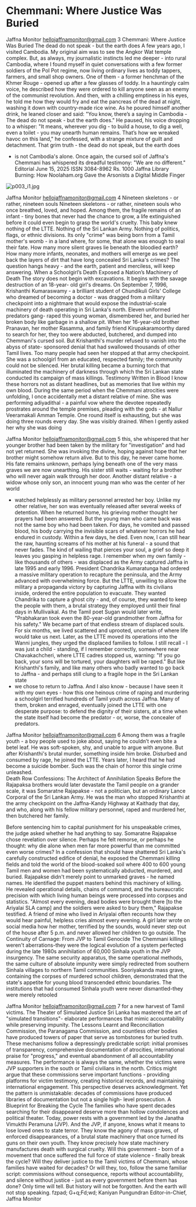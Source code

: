 # Chemmani: Where Justice Was Buried

Jaffna Monitor
hellojaffnamonitor@gmail.com
3
Chemmani: Where 
Justice Was Buried
The dead do not speak - but the earth does
A few years ago, I visited Cambodia. My original 
aim was to see the Angkor Wat temple complex. But, 
as always, my journalistic instincts led me deeper - 
into rural Cambodia, where I found myself in quiet 
conversations with a few former soldiers of the Pol 
Pot regime, now living ordinary lives as toddy tappers, 
farmers, and small shop owners.
One of them - a former henchman of the Khmer 
Rouge - opened up after a few glasses of toddy. In 
a hauntingly calm voice, he described how they 
were ordered to kill anyone seen as an enemy of 
the communist revolution. And then, with a chilling 
emptiness in his eyes, he told me how they would fry 
and eat the pancreas of the dead at night, washing it 
down with country-made rice wine.
As he poured himself another drink, he leaned closer 
and said: "You know, there’s a saying in Cambodia - 
The dead do not speak - but the earth does."
He paused, his voice dropping to a whisper: "It means, 
wherever you dig - to build a house, to dig a well, 
even a toilet - you may unearth human remains. That’s 
how we wreaked havoc on this land," he confessed, 
with a strange mixture of guilt and detachment. That 
grim truth - the dead do not speak, but the earth does 
- is not Cambodia's alone. Once again, the cursed 
soil of Jaffna's Chemmani has whispered its dreadful 
testimony: "We are no different."
Editorial
June 15, 2025
ISSN 3084-8962
Rs. 1000
Jaffna Library Burning: How 
Noolaham.org Gave the Arsonists 
a Digital Middle Finger

![p003_i1.jpg](images_out/003_chemmani_where_justice_was_buried/p003_i1.jpg)

Jaffna Monitor
hellojaffnamonitor@gmail.com
4
Nineteen skeletons - or rather, 
nineteen souls
Nineteen skeletons - or rather, nineteen 
souls who once breathed, loved, 
and hoped. Among them, the fragile 
remains of an infant - tiny bones that 
never had the chance to grow, a life 
extinguished before it could even 
begin to grasp the world's cruelty. 
This baby knew nothing of the LTTE. 
Nothing of the Sri Lankan Army. 
Nothing of politics, flags, or ethnic 
divisions. Its only "crime" was being 
born from a Tamil mother's womb - in 
a land where, for some, that alone was 
enough to seal their fate.
How many more silent graves lie 
beneath the bloodied earth? How many 
more infants, neonates, and mothers 
will emerge as we peel back the layers 
of dirt that have long concealed Sri 
Lanka's crimes? The question hangs 
heavy - and the earth, patient and 
merciless, will keep answering.
When a Schoolgirl’s Death 
Exposed a Nation’s Machinery of 
Death
The story does not begin with 
excavations. It begins with the 
savage destruction of an 18-year-
old girl's dreams. On September 7, 
1996, Krishanthi Kumaraswamy - a 
brilliant student of Chundikuli Girls' 
College who dreamed of becoming a 
doctor - was dragged from a military 
checkpoint into a nightmare that would 
expose the industrial-scale machinery 
of death operating in Sri Lanka's north.
Eleven uniformed predators gang-
raped this young woman, dismembered 
her, and buried her broken body like 
garbage in a shallow pit. When her 
16-year-old brother Pranavan, her 
mother Rasamma, and family friend 
Kirupakaramoorthy dared to search for 
her, they too were abducted, butchered, 
and dumped into Chemmani's cursed 
soil.
But Krishanthi's murder refused 
to vanish into the abyss of state-
sponsored denial that had swallowed 
thousands of other Tamil lives. Too 
many people had seen her stopped 
at that army checkpoint. She was a 
schoolgirl from an educated, respected 
family; the community could not be 
silenced. Her brutal killing became 
a burning torch that illuminated the 
machinery of darkness through which 
the Sri Lankan state conducted its 
campaign of mass killings.
Testimony Written in Blood
I know these horrors not as distant 
headlines, but as memories that live 
within my own blood. During the same 
period when the Chemmani atrocities 
were unfolding, I once accidentally 
met a distant relative of mine. She was 
performing adiyadithal - a painful vow 
where the devotee repeatedly prostrates 
around the temple premises, pleading 
with the gods - at Nallur Veeramakali 
Amman Temple.
One round itself is exhausting, but 
she was doing three rounds every 
day. She was visibly drained. When I 
gently asked her why she was doing

Jaffna Monitor
hellojaffnamonitor@gmail.com
5
this, she whispered that her younger 
brother had been taken by the military 
for "investigation" and had not yet 
returned. She was invoking the divine, 
hoping against hope that her brother 
might somehow return alive. But to 
this day, he never came home. His 
fate remains unknown, perhaps lying 
beneath one of the very mass graves 
we are now unearthing. His sister still 
waits - waiting for a brother who will 
never again walk through her door.
Another distant relative - a widow 
whose only son, an innocent young 
man who was the center of her world 
- watched helplessly as military 
personnel arrested her boy. Unlike my 
other relative, her son was eventually 
released after several weeks of 
detention. When he returned home, his 
grieving mother thought her prayers 
had been answered. But the young 
man who came back was not the same 
boy who had been taken. For days, he 
vomited and passed blood, his body 
carrying the invisible scars of whatever 
horrors he had endured in custody.
Within a few days, he died.
Even now, I can still hear the raw, 
haunting screams of his mother at his 
funeral - a sound that never fades. The 
kind of wailing that pierces your soul, 
a grief so deep it leaves you gasping in 
helpless rage.
I remember when my own family - like 
thousands of others - was displaced as 
the Army captured Jaffna in late 1995 
and early 1996. President Chandrika 
Kumaratunga had ordered a massive 
military operation to recapture the 
peninsula, and the Army advanced 
with overwhelming force. But the 
LTTE, unwilling to allow the military 
a propaganda victory by capturing 
Jaffna with its civilians inside, ordered 
the entire population to evacuate. They 
wanted Chandrika to capture a ghost 
city - and, of course, they wanted to 
keep the people with them, a brutal 
strategy they employed until their final 
days in Mullivaikal. As the Tamil poet 
Sugan would later write, "Prabhakaran 
took even the 80-year-old grandmother 
from Jaffna for his safety."
We became part of that endless stream 
of displaced souls. For six months, we 
lived scattered and uprooted, uncertain 
of where life would take us next. Later, 
as the LTTE moved its operations 
into the Wanni jungles, they urged 
the displaced families to follow. I still 
recall - I was just a child - standing, 
if I remember correctly, somewhere 
near Chavakachcheri, where LTTE 
cadres stopped us, warning: "If you go 
back, your sons will be tortured, your 
daughters will be raped."
But like Krishanthi's family, and like 
many others who badly wanted to go 
back to Jaffna - and perhaps still clung 
to a fragile hope in the Sri Lankan state 
- we chose to return to Jaffna.
And I also know - because I have seen 
it with my own eyes - how this one 
heinous crime of raping and murdering 
a schoolgirl terrified hundreds of Tamil 
youth across Jaffna. Many of them, 
broken and enraged, eventually joined 
the LTTE with one desperate purpose: 
to defend the dignity of their sisters, at 
a time when the state itself had become 
the predator - or, worse, the concealer 
of predators.

Jaffna Monitor
hellojaffnamonitor@gmail.com
6
Among them was a fragile youth - a boy 
people used to joke about, saying he 
couldn’t even bite a betel leaf. He was 
soft-spoken, shy, and unable to argue 
with anyone. But after Krishanthi's 
brutal murder, something inside him 
broke. Disturbed and consumed by rage, 
he joined the LTTE. Years later, I heard 
that he had become a suicide bomber. 
Such was the chain of horror this single 
crime unleashed.  
Death Row Confessions: The 
Architect of Annihilation Speaks
Before the Rajapaksa brothers would 
later devastate the Tamil people on 
a grander scale, it was Somaratne 
Rajapakse - not a politician, but 
an ordinary Lance Corporal of the 
Sri Lankan Army. He was the man 
who stopped Krishanthi at the army 
checkpoint on the Jaffna-Kandy 
Highway at Kaithady that day, and who, 
along with his fellow military personnel, 
raped and murdered her, then butchered 
her family.
  
Before sentencing him to capital 
punishment for his unspeakable crimes, 
the judge asked whether he had anything 
to say. Somaratne Rajapakse chose 
revelation over silence. Perhaps he felt 
remorse, or perhaps he thought: why die 
alone when men far more powerful than 
me committed even worse crimes? In 
a confession that should have shattered 
Sri Lanka's carefully constructed edifice 
of denial, he exposed the Chemmani 
killing fields and told the world of the 
blood-soaked soil where 400 to 600 
young Tamil men and women had been 
systematically abducted, murdered, and 
buried.
Rajapakse didn't merely point to 
unmarked graves - he named names. 
He identified the puppet masters behind 
this machinery of killing. He revealed 
operational details, chains of command, 
and the bureaucratic precision with 
which living human beings were 
processed into corpses and statistics.
"Almost every evening, dead bodies 
were brought there [to the Ariyalai SLA 
camp] and the soldiers were asked to 
bury them," Rajapakse testified. A friend 
of mine who lived in Ariyalai often 
recounts how they would hear painful, 
helpless cries almost every evening. A 
girl later wrote on social media how her 
mother, terrified by the sounds, would 
never step out of the house after 5 p.m. 
and never allowed her children to go 
outside. 
The Continuity of Carnage: From 
JVP to Tamil Genocide
The Chemmani killings weren't 
aberrations-they were the logical 
evolution of a system perfected during 
the late 1980s annihilation of 60,000 
Sinhala youth in the JVP insurgency. 
The same security apparatus, the same 
operational methods, the same culture 
of absolute impunity were simply 
redirected from southern Sinhala 
villages to northern Tamil communities.
Sooriyakanda mass grave, containing 
the corpses of murdered school children, 
demonstrated that the state's appetite 
for young blood transcended ethnic 
boundaries. The institutions that had 
consumed Sinhala youth were never 
dismantled-they were merely retooled

Jaffna Monitor
hellojaffnamonitor@gmail.com
7
for a new harvest of Tamil victims.
The Theater of Simulated Justice
Sri Lanka has mastered the 
art of "simulated transitions"-
elaborate performances that mimic 
accountability while preserving 
impunity. The Lessons Learnt and 
Reconciliation Commission, the 
Paranagama Commission, and 
countless other bodies have produced 
towers of paper that serve as 
tombstones for buried truth.
These mechanisms follow a 
depressingly predictable script: 
initial promises of transparency, 
comprehensive documentation of 
atrocities, international praise for 
"progress," and eventual abandonment 
of all accountability measures. The 
performance is always the same, 
whether the victims were JVP 
supporters in the south or Tamil 
civilians in the north.
Critics might argue that these 
commissions serve important 
functions - providing platforms for 
victim testimony, creating historical 
records, and maintaining international 
engagement. This perspective 
deserves acknowledgment. Yet the 
pattern is unmistakable: decades of 
commissions have produced libraries 
of documentation but not a single high-
level prosecution. 
A Blueprint for Breaking the Cycle
The families who have spent decades 
searching for their disappeared deserve 
more than hollow condolences and 
political theater.
Today, power rests with a government 
led by the Janatha Vimukthi Peramuna 
(JVP). And the JVP, if anyone, 
knows what it means to lose loved 
ones to state terror. They know the 
agony of mass graves, of enforced 
disappearances, of a brutal state 
machinery that once turned its guns on 
their own youth. They know precisely 
how state machinery manufactures 
death with surgical cruelty.
Will this government - born of a 
movement that once suffered the full 
force of state violence - finally break 
the cycle? Will they deliver justice 
to the Tamil victims of Chemmani, 
whose families have waited for 
decades? Or will they, too, follow the 
same familiar script: commissions 
without consequence, reports without 
accountability, and silence without 
justice - just as every government 
before them has done?
Only time will tell. But history will 
not be forgotten. And the earth will not 
stop speaking.
fzpad; G+q;Fd;wd;
Kaniyan Pungundran
Editor-in-Chief,
Jaffna Monitor

